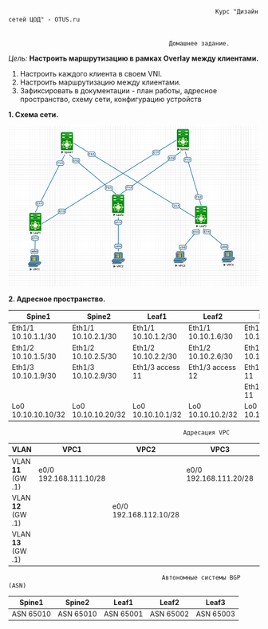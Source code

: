                                                               Курс "Дизайн сетей ЦОД" - OTUS.ru


                                                 Домашнее задание. 
*Цель:* **Настроить маршрутизацию в рамках Overlay между клиентами.**


1. Настроить каждого клиента в своем VNI.
2. Настроить маршрутизацию между клиентами.
3. Зафиксировать в документации - план работы, адресное пространство, схему сети, конфигурацию устройств


**1. Схема сети.**

![](Scheme/Scheme.png)

**2. Адресное пространство.** 

|      Spine1           |     Spine2             |         Leaf1          |       Leaf2            |     Leaf3              |
|-----------------------|------------------------|------------------------|------------------------|------------------------|
| Eth1/1 10.10.1.1/30   | Eth1/1 10.10.2.1/30    | Eth1/1 10.10.1.2/30    | Eth1/1 10.10.1.6/30    | Eth1/1 10.10.1.9/30    |
| Eth1/2 10.10.1.5/30   | Eth1/2 10.10.2.5/30    | Eth1/2 10.10.2.2/30    | Eth1/2 10.10.2.6/30    | Eth1/2 10.10.2.9/30    |
| Eth1/3 10.10.1.9/30   | Eth1/3 10.10.2.9/30    | Eth1/3 access 11       | Eth1/3 access 12       | Eth1/3 access 11       |
|                       |                        |                        |                        | Eth1/4 access 11       |  
| Lo0 10.10.10.10/32    | Lo0 10.10.10.20/32     | Lo0 10.10.10.1/32      | Lo0 10.10.10.2/32      | Lo0 10.10.10.3/32      |


                                                     Адресация VPC             

|         VLAN          |      VPC1              |         VPC2           |          VPC3          |         VPC4           |
|-----------------------|------------------------|------------------------|------------------------|------------------------|
|   VLAN **11** (GW .1) | e0/0 192.168.111.10/28 |                        | e0/0 192.168.111.20/28 |                        |  
|   VLAN **12** (GW .1) |                        | e0/0 192.168.112.10/28 |                        |                        | 
|   VLAN **13** (GW .1) |                        |                        |                        | e0/0 192.168.113.10/28 | 


                                               Автономные системы BGP (ASN)

|      Spine1           |     Spine2            |         Leaf1         |       Leaf2           |     Leaf3             |
|-----------------------|-----------------------|-----------------------|-----------------------|-----------------------|
| ASN 65010             | ASN 65010             | ASN 65001             | ASN 65002             | ASN 65003             |
